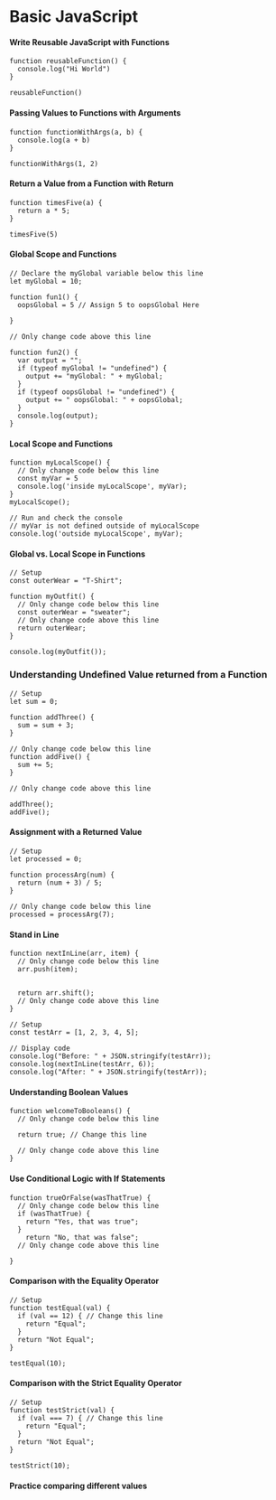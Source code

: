 # Basic JavaScript

#### Write Reusable JavaScript with Functions
```
function reusableFunction() {
  console.log("Hi World")
}

reusableFunction()
```

#### Passing Values to Functions with Arguments
```
function functionWithArgs(a, b) {
  console.log(a + b)
}

functionWithArgs(1, 2)
```

#### Return a Value from a Function with Return
```
function timesFive(a) {
  return a * 5;
}

timesFive(5)
```

#### Global Scope and Functions
```
// Declare the myGlobal variable below this line
let myGlobal = 10;

function fun1() {
  oopsGlobal = 5 // Assign 5 to oopsGlobal Here

}

// Only change code above this line

function fun2() {
  var output = "";
  if (typeof myGlobal != "undefined") {
    output += "myGlobal: " + myGlobal;
  }
  if (typeof oopsGlobal != "undefined") {
    output += " oopsGlobal: " + oopsGlobal;
  }
  console.log(output);
}
```

#### Local Scope and Functions
```
function myLocalScope() {
  // Only change code below this line
  const myVar = 5
  console.log('inside myLocalScope', myVar);
}
myLocalScope();

// Run and check the console
// myVar is not defined outside of myLocalScope
console.log('outside myLocalScope', myVar);
```

#### Global vs. Local Scope in Functions
```
// Setup
const outerWear = "T-Shirt";

function myOutfit() {
  // Only change code below this line
  const outerWear = "sweater";
  // Only change code above this line
  return outerWear;
}

console.log(myOutfit());
```

### Understanding Undefined Value returned from a Function
```
// Setup
let sum = 0;

function addThree() {
  sum = sum + 3;
}

// Only change code below this line
function addFive() {
  sum += 5;
}

// Only change code above this line

addThree();
addFive();
```

#### Assignment with a Returned Value
```
// Setup
let processed = 0;

function processArg(num) {
  return (num + 3) / 5;
}

// Only change code below this line
processed = processArg(7);
```

#### Stand in Line
```
function nextInLine(arr, item) {
  // Only change code below this line
  arr.push(item);


  return arr.shift();
  // Only change code above this line
}

// Setup
const testArr = [1, 2, 3, 4, 5];

// Display code
console.log("Before: " + JSON.stringify(testArr));
console.log(nextInLine(testArr, 6));
console.log("After: " + JSON.stringify(testArr));
```

#### Understanding Boolean Values
```
function welcomeToBooleans() {
  // Only change code below this line

  return true; // Change this line

  // Only change code above this line
}
```

#### Use Conditional Logic with If Statements
```
function trueOrFalse(wasThatTrue) {
  // Only change code below this line
  if (wasThatTrue) {
    return "Yes, that was true";
  }
    return "No, that was false";
  // Only change code above this line

}
```

#### Comparison with the Equality Operator
```
// Setup
function testEqual(val) {
  if (val == 12) { // Change this line
    return "Equal";
  }
  return "Not Equal";
}

testEqual(10);
```

#### Comparison with the Strict Equality Operator
```
// Setup
function testStrict(val) {
  if (val === 7) { // Change this line
    return "Equal";
  }
  return "Not Equal";
}

testStrict(10);
```

#### Practice comparing different values
```
